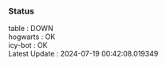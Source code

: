 ### Status


table : DOWN  
hogwarts : OK  
icy-bot : OK  
Latest Update : 2024-07-19 00:42:08.019349
